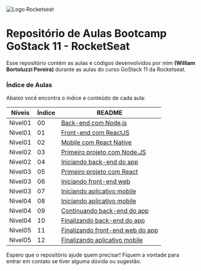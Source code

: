 ![Logo Rocketseat](https://camo.githubusercontent.com/d25397e9df01fe7882dcc1cbc96bdf052ffd7d0c/68747470733a2f2f73746f726167652e676f6f676c65617069732e636f6d2f676f6c64656e2d77696e642f626f6f7463616d702d676f737461636b2f6865616465722d6465736166696f732e706e67)

# Repositório de Aulas Bootcamp GoStack 11 - RocketSeat
Esse repositório contém as aulas e códigos desenvolvidos por mim **(William Bortoluzzi Pereira)** durante as aulas do curso GoStack 11 da Rocketseat.

### Índice de Aulas

Abaixo você encontra o índice e conteúdo de cada aula:

| Níveis | Índice | README |
| ------ | ------ | ------ |
| Nivel01 | 00 | [Back-end com Node.js](https://github.com/willbp/Bootcamp-GoStack11-rocketseat/tree/master/Nivel01/conceitos-dev/00backend-nodejs) |
| Nivel01 | 01 | [Front-end com ReactJS](https://github.com/willbp/Bootcamp-GoStack11-rocketseat/tree/master/Nivel01/conceitos-dev/01frontend-reactjs) |
| Nivel01 | 02 | [Mobile com React Native](https://github.com/willbp/Bootcamp-GoStack11-rocketseat/tree/master/Nivel01/conceitos-dev/02mobile-react-native) |
| Nivel02 | 03 | [Primeiro projeto com Node.JS](https://github.com/willbp/Bootcamp-GoStack11-rocketseat/tree/master/Nivel02/03primeiro-projeto-node) |
| Nivel02 | 04 | [Iniciando back-end do app](https://github.com/willbp/Bootcamp-GoStack11-rocketseat/tree/master/Nivel02/04iniciando-back-end-gobarber) |
| Nivel03 | 05 | [Primeiro projeto com React](https://github.com/willbp/Bootcamp-GoStack11-rocketseat/tree/master/Nivel03/05primeiro-projeto-react) |
| Nivel03 | 06 | [Iniciando front-end web](https://github.com/willbp/Bootcamp-GoStack11-rocketseat/tree/master/Nivel03/06gobarber-web) |
| Nivel03 | 07 | [Iniciando aplicativo mobile](https://github.com/willbp/Bootcamp-GoStack11-rocketseat/tree/master/Nivel03/07gobarber-app) |
| Nivel04 | 08 | [Iniciando aplicativo mobile](https://github.com/willbp/Bootcamp-GoStack11-rocketseat/tree/master/Nivel04/08iniciando-back-end-gobarber-ddd-tdd) |
| Nivel04 | 09 | [Continuando back-end do app](https://github.com/willbp/Bootcamp-GoStack11-rocketseat/tree/master/Nivel04/09iniciando-back-end-gobarber-ddd-tdd-rf-rmf-rn) |
| Nivel04 | 10 | [Finalizando back-end do app](https://github.com/willbp/Bootcamp-GoStack11-rocketseat/tree/master/Nivel04/10finalizando-back-end-gobarber) |
| Nivel05 | 11 | [Finalizando front-end web do app](https://github.com/willbp/Bootcamp-GoStack11-rocketseat/tree/master/Nivel05/11finalizando-web-gobarber) |
| Nivel05 | 12 | [Finalizando aplicativo mobile](https://github.com/willbp/Bootcamp-GoStack11-rocketseat/tree/master/Nivel05/12finalizando-gobarber-app) |

Espero que o repositório ajude quem precisar!
Fiquem a vontade para entrar em contato se tiver alguma dúvida ou sugestão.